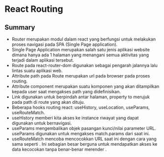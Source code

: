 # React Routing

## Summary
- Router merupakan modul dalam react yang berfungsi untuk melakukan proses navigasi pada SPA (Single Page application).
- Single Page Application merupakan salah satu jenis aplikasi website dimana hanya ada 1 halaman yang menangani semua aktivitas yang terjadi dalam aplikasi tersebut.
- Route pada react-router-dom digunakan sebagai pengarah jalannya lalu lintas suatu aplikasi web.
- Attribute path pada Route merupakan url pada browser pada proses routing.
- Attribute component merupakan suatu komponen yang akan ditampilkan kepada user saat mengakses path yang didefinisikan.
- Link digunakan untuk berpindah antar halaman, property to merujuk pada path di route yang akan dituju.
- Beberapa hooks routing react: useHistory, useLocation, useParams, useRouteMatch.
- useHistory memberi kita akses ke instance riwayat yang dapat digunakan untuk bernavigasi.
- useParams mengembalikan objek pasangan kunci/nilai parameter URL. useParams digunakan untuk mengakses match.params dari <Route> saat ini.
- useRouteMatch mencoba mencocokkan URL saat ini dengan cara yang sama seperti <Route>. Ini sebagian besar berguna untuk mendapatkan akses ke data kecocokan tanpa benar-benar merender <Route>.